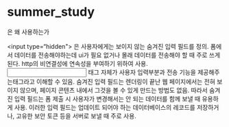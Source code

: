 # summer_study
<input type=hidden>은 왜 사용하는가

<input type=“hidden"> 은 사용자에게는 보이지 않는 숨겨진 입력 필드를 정의.
폼에서 데이터를 전송해야하는데 ui가 필요 없거나 몰래 데이터를 전송해야 할 때 주로 쓰게된다. http의 비연결성에 연속성을 부여하기 위하여 사용.
<input> 태그 자체가 사용자 입력부분과 전송 기능을 제공해주는태그라고 이해할 수 있음.
숨겨진 입력 필드는 렌더링이 끝난 웹 페이지에서는 전혀 보이지 않으며, 페이지 콘텐츠 내에서 그것을 볼 수 있게 만드는 방법도 없음.
따라서 숨겨진 입력 필드는 폼 제출 시 사용자가 변경해서는 안 되는 데이터를 함께 보낼 때 유용하게 사용.
이러한 입력 필드는 업데이트 되어야 하는 데이터베이스의 레코드를 저장하거나, 고유한 보안 토큰 등을 서버로 보낼 때 주로 사용.




